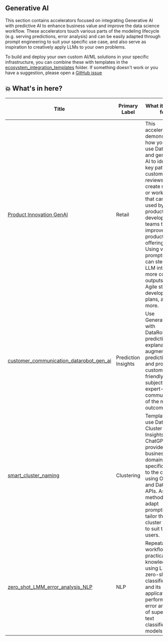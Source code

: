 ## Generative AI 

This section contains accelerators focused on integrating Generative AI with predictive AI to enhance business value and improve the data science workflow. These accelerators touch various parts of the modeling lifecycle (e.g. serving predictions, error analysis) and can be easily adapted through prompt engineering to suit your specific use case, and also serve as inspiration to creatively apply LLMs to your own problems.

To build and deploy your own custom AI/ML solutions in your specific infrastructure, you can combine these with templates in the [ecosystem_integration_templates](https://github.com/datarobot-community/ai-accelerators/tree/main/ecosystem_integration_templates) folder. If something doesn't work or you have a suggestion, please open a [GitHub issue](https://github.com/datarobot-community/ai-accelerators/issues)  

## 💥 What's in here?
| Title | Primary Label | What it's good for | Other Labels| Extensibility to other Integrations |
|---|---|---|---|---|
| [Product Innovation GenAI](https://github.com/datarobot-community/ai-accelerators/blob/main/generative_ai/Product%20Innovation%20GenAI/Product%20Innovation%20using%20Generative%20AI%20and%20DataRobot%20Auto%20ML.ipynb)| Retail | This accelerator demonstrates how you can use DataRobot and generative AI to identify key patterns in customer reviews and create reports or work items that can be used by product development teams to improve their products and offerings. Using various prompts you can steer the LLM into much more complex outputs like Agile stories, development plans, and more.| OpenAI, Langchain | Horizontal approach to extract insights from text data with LLMs/ DataRobot |
| [customer_communication_datarobot_gen_ai](https://github.com/datarobot-community/ai-accelerators/blob/main/generative_ai/customer_communication_datarobot_gen_ai/effective_customer_communication_datarobot_gen_ai.ipynb) | Prediction Insights| Use Generative AI with DataRobot's prediction explanations to augment predictions and provide customer friendly and subject matter expert-level communication of the models outcome. | OpenAI| High, applies to any prediction that needs to be communicated to a non-technical audience  |
| [smart_cluster_naming](https://github.com/datarobot-community/ai-accelerators/blob/main/generative_ai/smart_cluster_naming/smart_cluster_labeling.ipynb)| Clustering | Template to use DataRobot Cluster Insights and ChatGPT to provide business- or domain-specific labels to the clusters using OpenAI and DataRobot APIs. As well, method to adapt prompting to tailor the cluster labels to suit the end users. | OpenAI, Unsupervised Modeling | High, applies to any clustering problem |
| [zero_shot_LMM_error_analysis_NLP](https://github.com/datarobot-community/ai-accelerators/blob/main/generative_ai/zero_shot_LMM_error_analysis_NLP/Zero%20Shot%20Text%20Classification%20for%20Error%20Analysis.ipynb)| NLP | Repeatable workflow and practical knowledge of using LLMs for zero-shot text classification and its application in performing error analysis of supervised text classification models | OpenAI | High, applies to any NLP problem |
